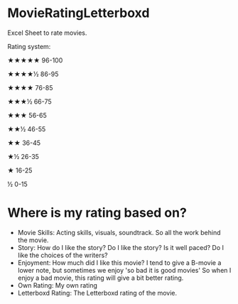 # MovieRatingLetterboxd
Excel Sheet to rate movies.

Rating system:

★★★★★ 96-100

★★★★½ 86-95

★★★★ 76-85

★★★½ 66-75

★★★ 56-65

★★½ 46-55

★★ 36-45

★½ 26-35

★ 16-25

½ 0-15

# Where is my rating based on?
- Movie Skills: Acting skills, visuals, soundtrack. So all the work behind the movie. 
- Story: How do I like the story? Do I like the story? Is it well paced? Do I like the choices of the writers?
- Enjoyment: How much did I like this movie? I tend to give a B-movie a lower note, but sometimes we enjoy 'so bad it is good movies' So when I enjoy a bad movie, this rating will give a bit better rating.
- Own Rating: My own rating
- Letterboxd Rating: The Letterboxd rating of the movie.
